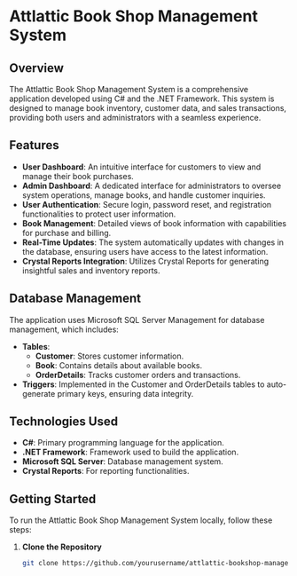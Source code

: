# Attlattic Book Shop Management System

## Overview
The Attlattic Book Shop Management System is a comprehensive application developed using C# and the .NET Framework. This system is designed to manage book inventory, customer data, and sales transactions, providing both users and administrators with a seamless experience.

## Features
- **User Dashboard**: An intuitive interface for customers to view and manage their book purchases.
- **Admin Dashboard**: A dedicated interface for administrators to oversee system operations, manage books, and handle customer inquiries.
- **User Authentication**: Secure login, password reset, and registration functionalities to protect user information.
- **Book Management**: Detailed views of book information with capabilities for purchase and billing.
- **Real-Time Updates**: The system automatically updates with changes in the database, ensuring users have access to the latest information.
- **Crystal Reports Integration**: Utilizes Crystal Reports for generating insightful sales and inventory reports.

## Database Management
The application uses Microsoft SQL Server Management for database management, which includes:
- **Tables**:
  - **Customer**: Stores customer information.
  - **Book**: Contains details about available books.
  - **OrderDetails**: Tracks customer orders and transactions.
- **Triggers**: Implemented in the Customer and OrderDetails tables to auto-generate primary keys, ensuring data integrity.

## Technologies Used
- **C#**: Primary programming language for the application.
- **.NET Framework**: Framework used to build the application.
- **Microsoft SQL Server**: Database management system.
- **Crystal Reports**: For reporting functionalities.

## Getting Started
To run the Attlattic Book Shop Management System locally, follow these steps:

1. **Clone the Repository**
   ```bash
   git clone https://github.com/yourusername/attlattic-bookshop-management.git
